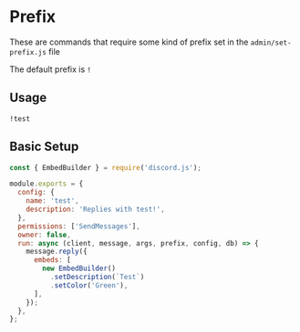 # Prefix

These are commands that require some kind of prefix set in the `admin/set-prefix.js` file

The default prefix is `!`

## Usage

`!test`

## Basic Setup

```js
const { EmbedBuilder } = require('discord.js');

module.exports = {
  config: {
    name: 'test',
    description: 'Replies with test!',
  },
  permissions: ['SendMessages'],
  owner: false,
  run: async (client, message, args, prefix, config, db) => {
    message.reply({
      embeds: [
        new EmbedBuilder()
          .setDescription(`Test`)
          .setColor('Green'),
      ],
    });
  },
};
```
